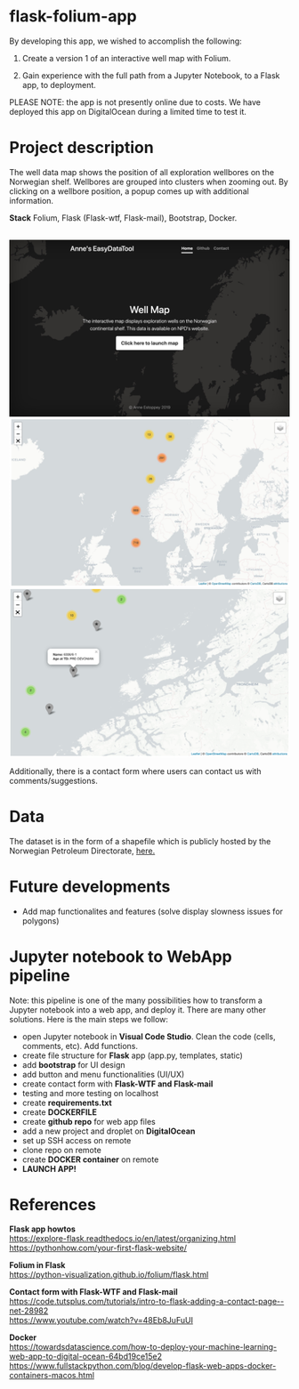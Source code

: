 # flask-folium-app
By developing this app, we wished to accomplish the following:

1. Create a version 1 of an interactive well map with Folium.

2. Gain experience with the full path from a Jupyter Notebook, to a Flask app, to deployment.

PLEASE NOTE: the app is not presently online due to costs. We have deployed this app on DigitalOcean during a limited time to test it.

# Project description
The well data map shows the position of all exploration wellbores on the Norwegian shelf. Wellbores are grouped into clusters when zooming out. By clicking on a wellbore position, a popup comes up with additional information. 

**Stack**
Folium, Flask (Flask-wtf, Flask-mail), Bootstrap, Docker.

<br>
    <img src="static/images/foliumapp_screenshot1.jpg" class="centerImage" width="550">
    <img src="static/images/foliumapp_screenshot2.jpg" class="centerImage" width="550">
    <img src="static/images/foliumapp_screenshot3.jpg" class="centerImage" width="550">
<br>

Additionally, there is a contact form where users can contact us with comments/suggestions.

# Data
The dataset is in the form of a shapefile which is publicly hosted by the Norwegian Petroleum Directorate, [here.](https://www.npd.no/en/about-us/information-services/available-data/map-services/)

# Future developments
* Add map functionalites and features (solve display slowness issues for polygons)

# Jupyter notebook to WebApp pipeline
Note: this pipeline is one of the many possibilities how to transform a Jupyter notebook into a web app, and deploy it. There are many other solutions. Here is the main steps we follow:

* open Jupyter notebook in **Visual Code Studio**. Clean the code (cells, comments, etc). Add functions.
* create file structure for **Flask** app (app.py, templates, static)
* add **bootstrap** for UI design
* add button and menu functionalities (UI/UX)
* create contact form with **Flask-WTF and Flask-mail**
* testing and more testing on localhost
* create **requirements.txt**
* create **DOCKERFILE**
* create **github repo** for web app files
* add a new project and droplet on **DigitalOcean**
* set up SSH access on remote
* clone repo on remote
* create **DOCKER container** on remote
* **LAUNCH APP!**

# References
**Flask app howtos**<br>
https://explore-flask.readthedocs.io/en/latest/organizing.html<br>
https://pythonhow.com/your-first-flask-website/

**Folium in Flask**<br>
https://python-visualization.github.io/folium/flask.html

**Contact form with Flask-WTF and Flask-mail**<br>
https://code.tutsplus.com/tutorials/intro-to-flask-adding-a-contact-page--net-28982<br>
https://www.youtube.com/watch?v=48Eb8JuFuUI

**Docker**<br>
https://towardsdatascience.com/how-to-deploy-your-machine-learning-web-app-to-digital-ocean-64bd19ce15e2<br>
https://www.fullstackpython.com/blog/develop-flask-web-apps-docker-containers-macos.html

